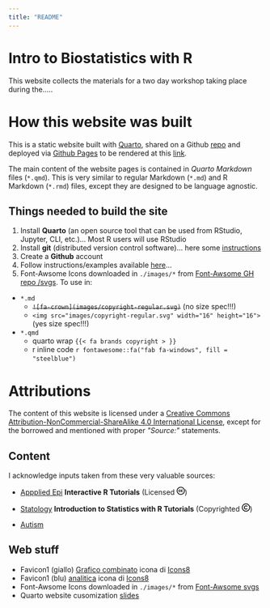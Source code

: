 ```yaml
---
title: "README"
---
```


# Intro to Biostatistics with R

This website collects the materials for a two day workshop taking place during the..... 


# How this website was built 

This is a static website built with [Quarto](https://quarto.org/), shared on a Github [repo](https://github.com/Lulliter/R4biostats) and deployed via [Github Pages](https://docs.github.com/en/pages/getting-started-with-github-pages/configuring-a-publishing-source-for-your-github-pages-site) to be rendered at this [link](https://lulliter.github.io/R4biostats/).

The main content of the website pages is contained in *Quarto Markdown* files (`*.qmd`). This is very similar to regular Markdown (`*.md`) and R Markdown (`*.rmd`) files, except they are designed to be language agnostic.

## Things needed to build the site 

1. Install **Quarto** (an open source tool that can be used from RStudio, Jupyter, CLI, etc.)... Most R users will use RStudio
2. Install **git** (distributed version control software)... here some [instructions](https://github.com/git-guides)
3. Create a **Github** account 
4. Follow instructions/examples available [here](https://quarto.org/docs/websites/)... 
5. Font-Awsome Icons downloaded in `./images/*` from [Font-Awsome GH repo /svgs](https://github.com/FortAwesome/Font-Awesome/tree/6.x/svgs). 
To use in:
  + `*.md` 
    + ~~`![fa-crown](images/copyright-regular.svg)`~~ (no size spec!!!)
    + `<img src="images/copyright-regular.svg" width="16" height="16">` (yes size spec!!!)
  + `*.qmd` 
    + quarto wrap `{{< fa brands copyright > }}`
    + r inline code `r fontawesome::fa("fab fa-windows", fill = "steelblue")`

# Attributions
The content of this website is licensed under a [Creative Commons Attribution-NonCommercial-ShareAlike 4.0 International License](https://creativecommons.org/licenses/by-sa/4.0/), except for the borrowed and mentioned with proper *"Source:"* statements.

## Content

I acknowledge inputs taken from these very valuable sources:

+ [Appplied Epi](https://appliedepi.org/tutorial/) **Interactive R Tutorials**  (Licensed <img src="images/creative-commons.svg" width="16" height="16">)
+ [Statology](https://www.statology.org/) **Introduction to Statistics with R Tutorials**  (Copyrighted <img src="images/copyright-regular.svg" width="16" height="16">)

+ [Autism](Sydney-informatics-hub-github.io)


## Web stuff 

+ Favicon1 (giallo) <a target="_blank" href="https://icons8.com/icon/110187/grafico-combinato">Grafico combinato</a> icona di <a target="_blank" href="https://icons8.com">Icons8</a>
+ Favicon1 (blu)  <a target="_blank" href="https://icons8.com/icon/lmhleiXG9ioV/analitica">analitica</a> icona di <a target="_blank" href="https://icons8.com">Icons8</a>
+ Font-Awsome Icons downloaded in `./images/*` from [Font-Awsome svgs](https://github.com/FortAwesome/Font-Awesome/tree/6.x/svgs)
+ Quarto website cusomization [slides](https://ucsb-meds.github.io/customizing-quarto-websites/#/select-fonts)